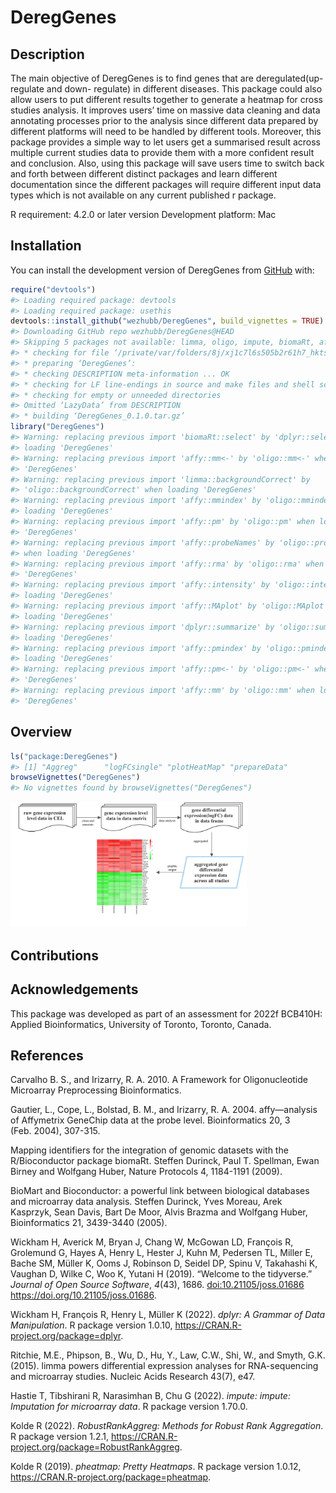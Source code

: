 
<!-- README.md is generated from README.Rmd. Please edit that file -->

# DeregGenes

<!-- badges: start -->
<!-- badges: end -->

## Description

The main objective of DeregGenes is to find genes that are
deregulated(up-regulate and down- regulate) in different diseases. This
package could also allow users to put different results together to
generate a heatmap for cross studies analysis. It improves users’ time
on massive data cleaning and data annotating processes prior to the
analysis since different data prepared by different platforms will need
to be handled by different tools. Moreover, this package provides a
simple way to let users get a summarised result across multiple current
studies data to provide them with a more confident result and
conclusion. Also, using this package will save users time to switch back
and forth between different distinct packages and learn different
documentation since the different packages will require different input
data types which is not available on any current published r package.

R requirement: 4.2.0 or later version Development platform: Mac

## Installation

You can install the development version of DeregGenes from
[GitHub](https://github.com/) with:

``` r
require("devtools")
#> Loading required package: devtools
#> Loading required package: usethis
devtools::install_github("wezhubb/DeregGenes", build_vignettes = TRUE)
#> Downloading GitHub repo wezhubb/DeregGenes@HEAD
#> Skipping 5 packages not available: limma, oligo, impute, biomaRt, affy
#> * checking for file ‘/private/var/folders/8j/xj1c7l6s505b2r61h7_hktsw0000gn/T/RtmpOD1zZ9/remotesab9ab5e9de6/wezhubb-DeregGenes-b561edb/DESCRIPTION’ ... OK
#> * preparing ‘DeregGenes’:
#> * checking DESCRIPTION meta-information ... OK
#> * checking for LF line-endings in source and make files and shell scripts
#> * checking for empty or unneeded directories
#> Omitted ‘LazyData’ from DESCRIPTION
#> * building ‘DeregGenes_0.1.0.tar.gz’
library("DeregGenes")
#> Warning: replacing previous import 'biomaRt::select' by 'dplyr::select' when
#> loading 'DeregGenes'
#> Warning: replacing previous import 'affy::mm<-' by 'oligo::mm<-' when loading
#> 'DeregGenes'
#> Warning: replacing previous import 'limma::backgroundCorrect' by
#> 'oligo::backgroundCorrect' when loading 'DeregGenes'
#> Warning: replacing previous import 'affy::mmindex' by 'oligo::mmindex' when
#> loading 'DeregGenes'
#> Warning: replacing previous import 'affy::pm' by 'oligo::pm' when loading
#> 'DeregGenes'
#> Warning: replacing previous import 'affy::probeNames' by 'oligo::probeNames'
#> when loading 'DeregGenes'
#> Warning: replacing previous import 'affy::rma' by 'oligo::rma' when loading
#> 'DeregGenes'
#> Warning: replacing previous import 'affy::intensity' by 'oligo::intensity' when
#> loading 'DeregGenes'
#> Warning: replacing previous import 'affy::MAplot' by 'oligo::MAplot' when
#> loading 'DeregGenes'
#> Warning: replacing previous import 'dplyr::summarize' by 'oligo::summarize' when
#> loading 'DeregGenes'
#> Warning: replacing previous import 'affy::pmindex' by 'oligo::pmindex' when
#> loading 'DeregGenes'
#> Warning: replacing previous import 'affy::pm<-' by 'oligo::pm<-' when loading
#> 'DeregGenes'
#> Warning: replacing previous import 'affy::mm' by 'oligo::mm' when loading
#> 'DeregGenes'
```

## Overview

``` r
ls("package:DeregGenes")
#> [1] "Aggreg"      "logFCsingle" "plotHeatMap" "prepareData"
browseVignettes("DeregGenes")
#> No vignettes found by browseVignettes("DeregGenes")
```

<img src="./inst/extdata/flowchart.jpeg" style="width:75.0%" />

## Contributions

## Acknowledgements

This package was developed as part of an assessment for 2022f BCB410H:
Applied Bioinformatics, University of Toronto, Toronto, Canada.

## References

Carvalho B. S., and Irizarry, R. A. 2010. A Framework for
Oligonucleotide Microarray Preprocessing Bioinformatics.

Gautier, L., Cope, L., Bolstad, B. M., and Irizarry, R. A. 2004.
affy—analysis of Affymetrix GeneChip data at the probe level.
Bioinformatics 20, 3 (Feb. 2004), 307-315.

Mapping identifiers for the integration of genomic datasets with the
R/Bioconductor package biomaRt. Steffen Durinck, Paul T. Spellman, Ewan
Birney and Wolfgang Huber, Nature Protocols 4, 1184-1191 (2009).

BioMart and Bioconductor: a powerful link between biological databases
and microarray data analysis. Steffen Durinck, Yves Moreau, Arek
Kasprzyk, Sean Davis, Bart De Moor, Alvis Brazma and Wolfgang Huber,
Bioinformatics 21, 3439-3440 (2005).

Wickham H, Averick M, Bryan J, Chang W, McGowan LD, François R,
Grolemund G, Hayes A, Henry L, Hester J, Kuhn M, Pedersen TL, Miller E,
Bache SM, Müller K, Ooms J, Robinson D, Seidel DP, Spinu V, Takahashi K,
Vaughan D, Wilke C, Woo K, Yutani H (2019). “Welcome to the tidyverse.”
*Journal of Open Source Software*, *4*(43), 1686.
<doi:10.21105/joss.01686> <https://doi.org/10.21105/joss.01686>.

Wickham H, François R, Henry L, Müller K (2022). *dplyr: A Grammar of
Data Manipulation*. R package version 1.0.10,
<https://CRAN.R-project.org/package=dplyr>.

Ritchie, M.E., Phipson, B., Wu, D., Hu, Y., Law, C.W., Shi, W., and
Smyth, G.K. (2015). limma powers differential expression analyses for
RNA-sequencing and microarray studies. Nucleic Acids Research 43(7),
e47.

Hastie T, Tibshirani R, Narasimhan B, Chu G (2022). *impute: impute:
Imputation for microarray data*. R package version 1.70.0.

Kolde R (2022). *RobustRankAggreg: Methods for Robust Rank Aggregation*.
R package version 1.2.1,
<https://CRAN.R-project.org/package=RobustRankAggreg>.

Kolde R (2019). *pheatmap: Pretty Heatmaps*. R package version 1.0.12,
<https://CRAN.R-project.org/package=pheatmap>.
